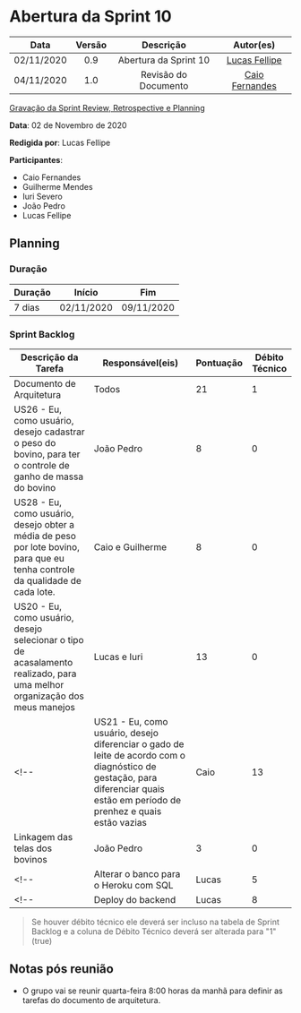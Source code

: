 # Abertura da Sprint 10

|    Data    | Versão |         Descrição         |           Autor(es)           |
| :--------: | :----: | :-----------------------: | :---------------------------: |
| 02/11/2020  |  0.9   | Abertura da Sprint 10 | [Lucas Fellipe](https://github.com/lucasfcm9) |
| 04/11/2020  |  1.0   | Revisão do Documento | [Caio Fernandes](https://github.com/caiovfernandes) |


<a href="">Gravação da Sprint Review, Retrospective e Planning</a>

**Data**: 02 de Novembro de 2020

**Redigida por**: Lucas Fellipe

**Participantes**:
* Caio Fernandes
* Guilherme Mendes
* Iuri Severo
* João Pedro
* Lucas Fellipe

## Planning

### Duração

| Duração |   Início   |     Fim    |
| ------- | ---------- | ---------- |
| 7 dias  | 02/11/2020 | 09/11/2020 |

### Sprint Backlog

| Descrição da Tarefa | Responsável(eis) | Pontuação | Débito Técnico |
| ------------------- | ---------------- | --------- | -------------- |
| Documento de Arquitetura | Todos | 21 | 1 |
| US26 - Eu, como usuário, desejo cadastrar o peso do bovino, para ter o controle de ganho de massa do bovino | João Pedro | 8 | 0 |
| US28 - Eu, como usuário, desejo obter a média de peso por lote bovino, para que eu tenha controle da qualidade de cada lote. | Caio e Guilherme  | 8  | 0 |
| US20 - Eu, como usuário, desejo selecionar o tipo de acasalamento realizado, para uma melhor organização dos meus manejos | Lucas e Iuri | 13  | 0 |
<!-- | US21 - Eu, como usuário, desejo diferenciar o gado de leite de acordo com o diagnóstico de gestação, para diferenciar quais estão em período de prenhez e quais estão vazias | Caio | 13 | 0 | -->
| Linkagem das telas dos bovinos | João Pedro | 3 | 0 |
<!-- | Alterar o banco para o Heroku com SQL | Lucas | 5 | 1 | -->
 <!-- | Deploy do backend | Lucas | 8 | 0 | -->
> Se houver débito técnico ele deverá ser incluso na tabela de Sprint Backlog e a coluna de Débito Técnico deverá ser alterada para "1" (true)

## Notas pós reunião
* O grupo vai se reunir quarta-feira 8:00 horas da manhã para definir as tarefas do documento de arquitetura.
